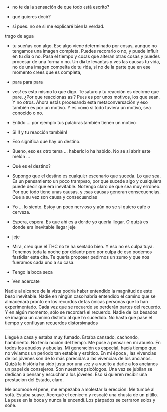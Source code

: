- no te da la sensación de que todo está escrito?

- qué quieres decir?

- sí pues. no se si me explicaré bien la verdad.

trago de agua

- tu sueñas con algo. Ese algo viene determinado por cosas, aunque no tengamos una imagen completa.
Puedes recorarlo o no, y puede influir en tu día o no. Pasa el tiempo y cosas que alteran otras cosas y puedes procesar de una forma o no. Un día te levantas y ves las causas tu vida, no de una imagen compelta de tu vida, si no de la parte que en ese momento crees que es completa, 

- para para para

- ves! es esto mismo lo que digo. Te saturo y tu reacción es decirme que pare. ¿Por que reaccionas así? Pues es por unos motivos, los que sean. Y no otros. Ahora estás procesando esta metaconversación y eso también es por un motivo. Y es como si todo tuviera un motivo, sea conocido o no.

- Entido ... por ejemplo tus palabras también tienen un motivo

- Si !! y tu reacción también!

- Eso significa que hay un destino.

- Bueno, eso es otro tema ... haberlo lo ha habido. No se si abrir este melón ... 

- Qué es el destino?

- Supongo que el destino es cualquier escenario que suceda. Lo que sea. Es un pensamiento un poco tramposo, por que sucede algo y cualquiera puede decir que era inevitable. No tengo claro de que sea muy erróneo. Por que todo tiene unas causas, y esas causas generan consecuencias. Que a su vez son causa y consecuencias

- Yo ... lo siento. Estoy un poco nervioso y aún no se si quiero café o cerveza.

- Espera, espera. Es que ahí es a donde yo quería llegar. O quizá es donde era inevitable llegar jeje

- jeje

- Mira, creo que el THC no te ha sentado bien. Y eso no es culpa tuya. Tenemos toda la noche por delante pero por culpa de eso podemos fastidiar esta cita. Te quería proponer pedirnos un zumo y que nos fueramos cada uno a su casa. 

- Tengo la boca seca

- Ven acercate

Nadie al alcance de la vista podría haber entendido la magnitud de este beso inevitable. Nadie en ningún caso habría entendido el camino que se almacenará pronto en los recurdos de las únicas personas que lo han experimentado. Cada vez que se recuerde se perderán partes del recuerdo. Y en algún momento, sólo se recordará el recuerdo. Nadie de los besados se imagina un camino distinto al que ha sucedido. No hasta que pase el tiempo y confluyan recuerdos distorsionados






-- -- -- --

Llegué a casa y estaba muy fumado.
Estaba cansado, cachondo, hambriento. No tenía noción del tiempo.
Me puse a pensar en mi abuelo. En todos los abuelos y abuelas.
Mi generación es especial, hacía tiempo que no viviamos un periodo tan estable y estático.
En mi época , las vivencias de los jóvenes son de lo más parecidas a las vivencias de los ancianos.
Quizá la história ha sido justa por una vez y a vuelto a darle a los ancianos un papel de consejeros.
Son nuestros psicólogos. Una vez se jubilan se dedican a pensar y escuchar a los jóvenes. Eso si quieren recibir una prestación del Estado, claro.

Me acomodé el pene, me empezaba a molestar la erección.
Me tumbé al sofá. Estaba suave. Acerqué el cenicero y rescaté una chusta de un pitillo. La puse en la boca y nunca la encendí. Los párpados se cerraron solos y soñe.